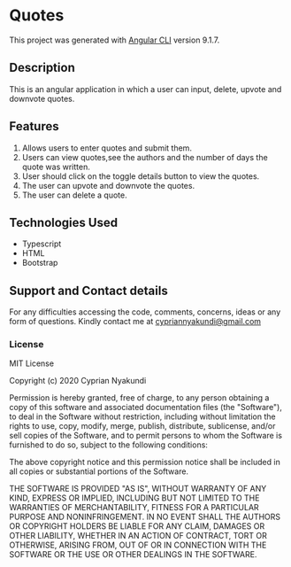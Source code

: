 # Quotes

This project was generated with [Angular CLI](https://github.com/angular/angular-cli) version 9.1.7.

## Description

This is an angular application in which a user can input, delete, upvote and downvote quotes.

## Features

1. Allows users to enter quotes and submit them.
2. Users can view quotes,see the authors and the number of days the quote was written.
3. User should click on the toggle details button to view the quotes.
4. The user can upvote and downvote the quotes.
5. The user can delete a quote. 

## Technologies Used
* Typescript
* HTML
* Bootstrap

## Support and Contact details

For any difficulties accessing the code, comments, concerns, ideas or any form of questions. Kindly contact me at cypriannyakundi@gmail.com

### License

MIT License

Copyright (c) 2020 Cyprian Nyakundi

Permission is hereby granted, free of charge, to any person obtaining a copy of this software and associated documentation files (the "Software"), to deal in the Software without restriction, including without limitation the rights to use, copy, modify, merge, publish, distribute, sublicense, and/or sell copies of the Software, and to permit persons to whom the Software is furnished to do so, subject to the following conditions:

The above copyright notice and this permission notice shall be included in all copies or substantial portions of the Software.

THE SOFTWARE IS PROVIDED "AS IS", WITHOUT WARRANTY OF ANY KIND, EXPRESS OR IMPLIED, INCLUDING BUT NOT LIMITED TO THE WARRANTIES OF MERCHANTABILITY, FITNESS FOR A PARTICULAR PURPOSE AND NONINFRINGEMENT. IN NO EVENT SHALL THE AUTHORS OR COPYRIGHT HOLDERS BE LIABLE FOR ANY CLAIM, DAMAGES OR OTHER LIABILITY, WHETHER IN AN ACTION OF CONTRACT, TORT OR OTHERWISE, ARISING FROM, OUT OF OR IN CONNECTION WITH THE SOFTWARE OR THE USE OR OTHER DEALINGS IN THE SOFTWARE.
